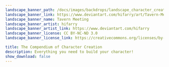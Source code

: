 ```yaml
---
landscape_banner_path: /docs/images/backdrops/landscape_character_creation.jpg
landscape_banner_link: https://www.deviantart.com/hifarry/art/Tavern-Meeting-742777343
landscape_banner_name: Tavern Meeting
landscape_banner_artist: hifarry
landscape_banner_artist_link: https://www.deviantart.com/hifarry
landscape_banner_license: CC BY-NC-ND 3.0
landscape_banner_license_link: https://creativecommons.org/licenses/by-nc-nd/3.0/

title: The Compendium of Character Creation
description: Everything you need to build your character!
show_download: false
---
```


